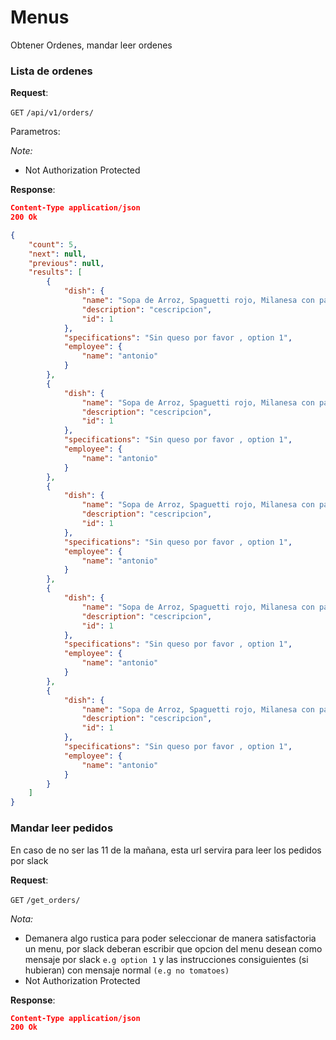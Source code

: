# Menus
Obtener Ordenes, mandar leer ordenes

### Lista de ordenes

**Request**:

`GET` `/api/v1/orders/`

Parametros:

*Note:*

- Not Authorization Protected

**Response**:

```json
Content-Type application/json
200 Ok

{
    "count": 5,
    "next": null,
    "previous": null,
    "results": [
        {
            "dish": {
                "name": "Sopa de Arroz, Spaguetti rojo, Milanesa con papa, platanos con crmea",
                "description": "cescripcion",
                "id": 1
            },
            "specifications": "Sin queso por favor , option 1",
            "employee": {
                "name": "antonio"
            }
        },
        {
            "dish": {
                "name": "Sopa de Arroz, Spaguetti rojo, Milanesa con papa, platanos con crmea",
                "description": "cescripcion",
                "id": 1
            },
            "specifications": "Sin queso por favor , option 1",
            "employee": {
                "name": "antonio"
            }
        },
        {
            "dish": {
                "name": "Sopa de Arroz, Spaguetti rojo, Milanesa con papa, platanos con crmea",
                "description": "cescripcion",
                "id": 1
            },
            "specifications": "Sin queso por favor , option 1",
            "employee": {
                "name": "antonio"
            }
        },
        {
            "dish": {
                "name": "Sopa de Arroz, Spaguetti rojo, Milanesa con papa, platanos con crmea",
                "description": "cescripcion",
                "id": 1
            },
            "specifications": "Sin queso por favor , option 1",
            "employee": {
                "name": "antonio"
            }
        },
        {
            "dish": {
                "name": "Sopa de Arroz, Spaguetti rojo, Milanesa con papa, platanos con crmea",
                "description": "cescripcion",
                "id": 1
            },
            "specifications": "Sin queso por favor , option 1",
            "employee": {
                "name": "antonio"
            }
        }
    ]
}
```

### Mandar leer pedidos

En caso de no ser las 11 de la mañana, esta url servira para leer los pedidos por slack

**Request**:

`GET` `/get_orders/`

*Nota:*

- Demanera algo rustica para poder seleccionar de manera satisfactoria un menu, por slack deberan escribir que opcion del menu desean como mensaje por slack
`e.g option 1` y las instrucciones consiguientes (si hubieran) con mensaje normal `(e.g no tomatoes)`
- Not Authorization Protected

**Response**:

```json
Content-Type application/json
200 Ok
```



